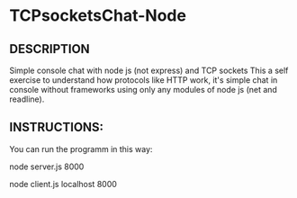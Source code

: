 # TCPsocketsChat-Node
## DESCRIPTION
Simple console chat with node js (not express) and TCP sockets
This a self exercise to understand how protocols like HTTP work, it's simple chat in console without frameworks using only any modules of node js (net and readline).

## INSTRUCTIONS:
You can run the programm in this way:

node server.js 8000

node client.js localhost 8000
